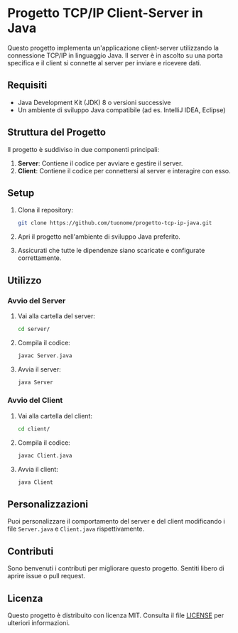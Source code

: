 # Progetto TCP/IP Client-Server in Java

Questo progetto implementa un'applicazione client-server utilizzando la connessione TCP/IP in linguaggio Java. Il server è in ascolto su una porta specifica e il client si connette al server per inviare e ricevere dati.

## Requisiti

- Java Development Kit (JDK) 8 o versioni successive
- Un ambiente di sviluppo Java compatibile (ad es. IntelliJ IDEA, Eclipse)

## Struttura del Progetto

Il progetto è suddiviso in due componenti principali:

1. **Server**: Contiene il codice per avviare e gestire il server.
2. **Client**: Contiene il codice per connettersi al server e interagire con esso.

## Setup

1. Clona il repository:

    ```bash
    git clone https://github.com/tuonome/progetto-tcp-ip-java.git
    ```

2. Apri il progetto nell'ambiente di sviluppo Java preferito.

3. Assicurati che tutte le dipendenze siano scaricate e configurate correttamente.

## Utilizzo

### Avvio del Server

1. Vai alla cartella del server:

    ```bash
    cd server/
    ```

2. Compila il codice:

    ```bash
    javac Server.java
    ```

3. Avvia il server:

    ```bash
    java Server
    ```

### Avvio del Client

1. Vai alla cartella del client:

    ```bash
    cd client/
    ```

2. Compila il codice:

    ```bash
    javac Client.java
    ```

3. Avvia il client:

    ```bash
    java Client
    ```

## Personalizzazioni

Puoi personalizzare il comportamento del server e del client modificando i file `Server.java` e `Client.java` rispettivamente.

## Contributi

Sono benvenuti i contributi per migliorare questo progetto. Sentiti libero di aprire issue o pull request.

## Licenza

Questo progetto è distribuito con licenza MIT. Consulta il file [LICENSE](LICENSE) per ulteriori informazioni.
